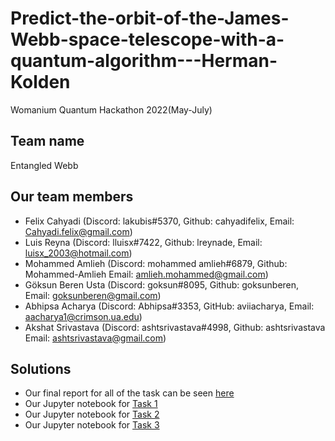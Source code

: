 # Predict-the-orbit-of-the-James-Webb-space-telescope-with-a-quantum-algorithm---Herman-Kolden
Womanium Quantum Hackathon 2022(May-July)

## Team name
Entangled Webb

## Our team members
* Felix Cahyadi (Discord: lakubis#5370, Github: cahyadifelix, Email: Cahyadi.felix@gmail.com)
* Luis Reyna (Discord: lluisx#7422, Github: lreynade, Email: luisx_2003@hotmail.com)
* Mohammed Amlieh (Discord: mohammed amlieh#6879, Github: Mohammed-Amlieh Email: amlieh.mohammed@gmail.com)
* Göksun Beren Usta (Discord: goksun#8095, Github: goksunberen, Email: goksunberen@gmail.com)
* Abhipsa Acharya (Discord: Abhipsa#3353, GitHub: aviiacharya, Email: aacharya1@crimson.ua.edu)
* Akshat Srivastava (Discord: ashtsrivastava#4998, Github: ashtsrivastava Email: ashtsrivastava@gmail.com)


## Solutions
* Our final report for all of the task can be seen [here](https://github.com/aviiacharya/Predict-the-orbit-of-the-James-Webb-space-telescope-with-a-quantum-algorithm---Herman-Kolden/blob/main/Final%20Report%20Entangled%20Webb.pdf)
* Our Jupyter notebook for [Task 1](https://github.com/aviiacharya/Predict-the-orbit-of-the-James-Webb-space-telescope-with-a-quantum-algorithm---Herman-Kolden/blob/main/Task_1.ipynb)
* Our Jupyter notebook for [Task 2](https://github.com/aviiacharya/Predict-the-orbit-of-the-James-Webb-space-telescope-with-a-quantum-algorithm---Herman-Kolden/blob/main/Task_2.ipynb)
* Our Jupyter notebook for [Task 3](https://github.com/aviiacharya/Predict-the-orbit-of-the-James-Webb-space-telescope-with-a-quantum-algorithm---Herman-Kolden/blob/main/Task_3.ipynb)
